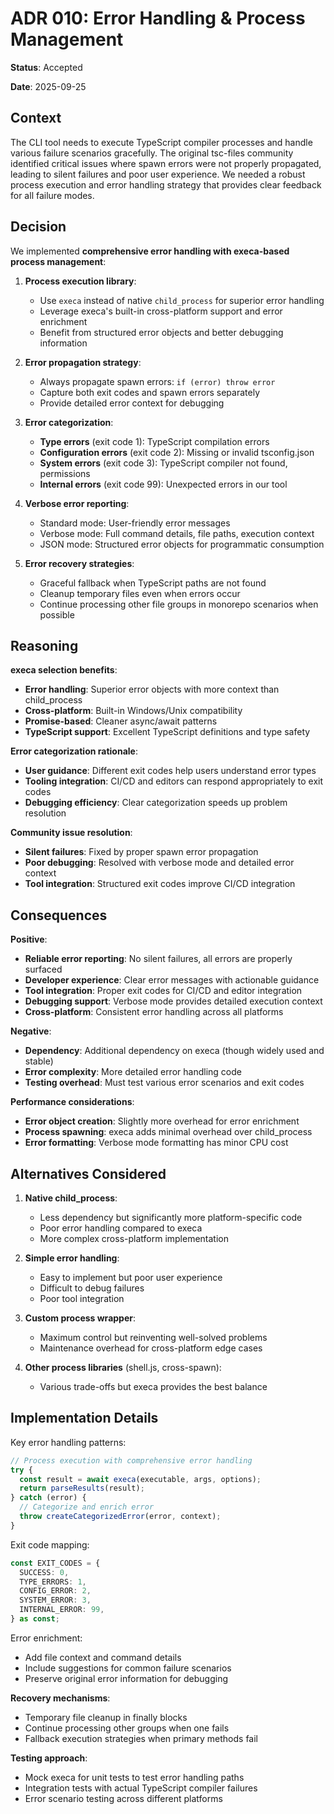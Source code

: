 # ADR 010: Error Handling & Process Management

**Status**: Accepted

**Date**: 2025-09-25

## Context

The CLI tool needs to execute TypeScript compiler processes and handle various failure scenarios gracefully. The original tsc-files community identified critical issues where spawn errors were not properly propagated, leading to silent failures and poor user experience. We needed a robust process execution and error handling strategy that provides clear feedback for all failure modes.

## Decision

We implemented **comprehensive error handling with execa-based process management**:

1. **Process execution library**:
   - Use `execa` instead of native `child_process` for superior error handling
   - Leverage execa's built-in cross-platform support and error enrichment
   - Benefit from structured error objects and better debugging information

2. **Error propagation strategy**:
   - Always propagate spawn errors: `if (error) throw error`
   - Capture both exit codes and spawn errors separately
   - Provide detailed error context for debugging

3. **Error categorization**:
   - **Type errors** (exit code 1): TypeScript compilation errors
   - **Configuration errors** (exit code 2): Missing or invalid tsconfig.json
   - **System errors** (exit code 3): TypeScript compiler not found, permissions
   - **Internal errors** (exit code 99): Unexpected errors in our tool

4. **Verbose error reporting**:
   - Standard mode: User-friendly error messages
   - Verbose mode: Full command details, file paths, execution context
   - JSON mode: Structured error objects for programmatic consumption

5. **Error recovery strategies**:
   - Graceful fallback when TypeScript paths are not found
   - Cleanup temporary files even when errors occur
   - Continue processing other file groups in monorepo scenarios when possible

## Reasoning

**execa selection benefits**:

- **Error handling**: Superior error objects with more context than child_process
- **Cross-platform**: Built-in Windows/Unix compatibility
- **Promise-based**: Cleaner async/await patterns
- **TypeScript support**: Excellent TypeScript definitions and type safety

**Error categorization rationale**:

- **User guidance**: Different exit codes help users understand error types
- **Tooling integration**: CI/CD and editors can respond appropriately to exit codes
- **Debugging efficiency**: Clear categorization speeds up problem resolution

**Community issue resolution**:

- **Silent failures**: Fixed by proper spawn error propagation
- **Poor debugging**: Resolved with verbose mode and detailed error context
- **Tool integration**: Structured exit codes improve CI/CD integration

## Consequences

**Positive**:

- **Reliable error reporting**: No silent failures, all errors are properly surfaced
- **Developer experience**: Clear error messages with actionable guidance
- **Tool integration**: Proper exit codes for CI/CD and editor integration
- **Debugging support**: Verbose mode provides detailed execution context
- **Cross-platform**: Consistent error handling across all platforms

**Negative**:

- **Dependency**: Additional dependency on execa (though widely used and stable)
- **Error complexity**: More detailed error handling code
- **Testing overhead**: Must test various error scenarios and exit codes

**Performance considerations**:

- **Error object creation**: Slightly more overhead for error enrichment
- **Process spawning**: execa adds minimal overhead over child_process
- **Error formatting**: Verbose mode formatting has minor CPU cost

## Alternatives Considered

1. **Native child_process**:
   - Less dependency but significantly more platform-specific code
   - Poor error handling compared to execa
   - More complex cross-platform implementation

2. **Simple error handling**:
   - Easy to implement but poor user experience
   - Difficult to debug failures
   - Poor tool integration

3. **Custom process wrapper**:
   - Maximum control but reinventing well-solved problems
   - Maintenance overhead for cross-platform edge cases

4. **Other process libraries** (shell.js, cross-spawn):
   - Various trade-offs but execa provides the best balance

## Implementation Details

Key error handling patterns:

```typescript
// Process execution with comprehensive error handling
try {
  const result = await execa(executable, args, options);
  return parseResults(result);
} catch (error) {
  // Categorize and enrich error
  throw createCategorizedError(error, context);
}
```

Exit code mapping:

```typescript
const EXIT_CODES = {
  SUCCESS: 0,
  TYPE_ERRORS: 1,
  CONFIG_ERROR: 2,
  SYSTEM_ERROR: 3,
  INTERNAL_ERROR: 99,
} as const;
```

Error enrichment:

- Add file context and command details
- Include suggestions for common failure scenarios
- Preserve original error information for debugging

**Recovery mechanisms**:

- Temporary file cleanup in finally blocks
- Continue processing other groups when one fails
- Fallback execution strategies when primary methods fail

**Testing approach**:

- Mock execa for unit tests to test error handling paths
- Integration tests with actual TypeScript compiler failures
- Error scenario testing across different platforms
